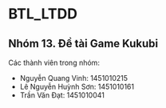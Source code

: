 # BTL_LTDD
Nhóm 13. Đề tài Game Kukubi
---------------------------
Các thành viên trong nhóm:
- Nguyễn Quang Vinh: 1451010215
- Lê Nguyễn Huỳnh Sơn: 1451010161
- Trần Văn Đạt: 1451010041
